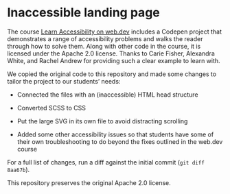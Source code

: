 # Inaccessible landing page

The course [Learn Accessibility on
web.dev](https://web.dev/learn/accessibility) includes a Codepen project
that demonstrates a range of accessibility problems and walks the reader
through how to solve them. Along with other code in the course, it is
licensed under the Apache 2.0 license. Thanks to Carie Fisher, Alexandra
White, and Rachel Andrew for providing such a clear example to learn with.

We copied the original code to this repository and made some changes to
tailor the project to our students’ needs: 

- Connected the files with an (inaccessible) HTML head structure

- Converted SCSS to CSS

- Put the large SVG in its own file to avoid distracting scrolling

- Added some other accessibility issues so that students have some of
  their own troubleshooting to do beyond the fixes outlined in the web.dev
  course

For a full list of changes, run a diff against the initial commit (`git
diff 8aa67b`).

This repository preserves the original Apache 2.0 license.
